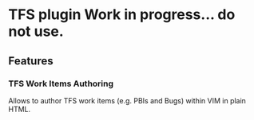 # TFS plugin Work in progress... do not use.
## Features
### TFS Work Items Authoring
Allows to author TFS work items (e.g. PBIs and Bugs) within VIM in plain HTML.
